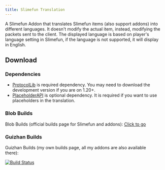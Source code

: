 ```yaml
---
title: Slimefun Translation
---
```


A Slimefun Addon that translates Slimefun items (also support addons) into different languages. It doesn't modify the actual item, instead, modifying the packets sent to the client. The displayed language is based on player's language setting in Slimefun, if the language is not supported, it will display in English.

## Download

### Dependencies

- [ProtocolLib](https://www.spigotmc.org/resources/protocollib.1997/) is required dependency. You may need to download the development version if you are on 1.20+.
- [PlaceholderAPI](https://www.spigotmc.org/resources/placeholderapi.6245/) is optional dependency. It is required if you want to use placeholders in the translation.

### Blob Builds

Blob Builds (official builds page for Slimefun and addons): [Click to go](https://blob.build/project/SlimefunTranslation/Dev)

### Guizhan Builds

Guizhan Builds (my own builds page, all my addons are also available there):

[![Build Status](https://builds.guizhanss.com/api/badge/ybw0014/SlimefunTranslation/master/latest)](https://builds.guizhanss.com/ybw0014/SlimefunTranslation/master)
